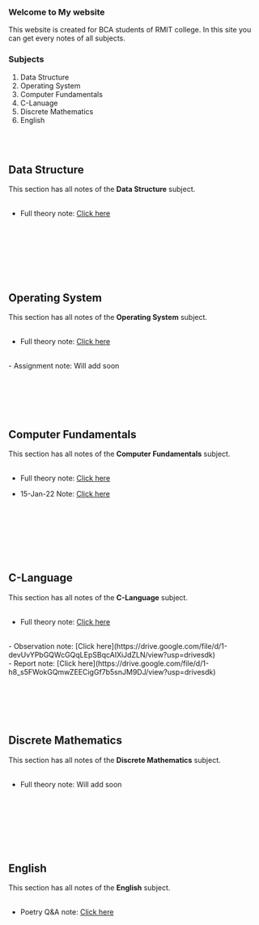 ### Welcome to My website

This website is created for BCA students of RMIT college. In this site you can get every notes of all subjects.

### Subjects
1. Data Structure
2. Operating System
3. Computer Fundamentals
4. C-Lanuage
5. Discrete Mathematics
6. English
<br/>
<br/>

## Data Structure

This section has all notes of the **Data Structure** subject.
<br/>
<br/>
- Full theory note: [Click here](https://drive.google.com/file/d/1-2KUctyQ9UbBW1YwH3dpO1aIxqu6FTEK/view?usp=drivesdk)
<br/>
<br/>
<br/>
<br/>
<br/>
<br/>

## Operating System

This section has all notes of the **Operating System** subject.
<br/>
<br/>
- Full theory note: [Click here](https://drive.google.com/file/d/10joePUDzDVyrlbAVk2r0JmgzN3AkmHqC/view?usp=drivesdk)
<br/>
- Assignment note: Will add soon
<br/>
<br/>
<br/>
<br/>
<br/>
<br/>

## Computer Fundamentals

This section has all notes of the **Computer Fundamentals** subject.
<br/>
<br/>
- Full theory note: [Click here](https://drive.google.com/file/d/1--5lk0jgYQkSod_avHZdWIhNWC201g1-/view?usp=drivesdk)

- 15-Jan-22 Note: [Click here](https://drive.google.com/file/d/1-6s3Wt5dkda85wdTDuj-MAMMCCYS_aRm/view?usp=drivesdk)
<br/>
<br/>
<br/>
<br/>
<br/>
<br/>

## C-Language

This section has all notes of the **C-Language** subject.
<br/>
<br/>
- Full theory note: [Click here](https://drive.google.com/file/d/1-Ai7n3HSqk2X1mxgryv4_TRtAqTI8z4p/view?usp=drivesdk)
<br/>
- Observation note: [Click here](https://drive.google.com/file/d/1-devUvYPbGQWcGQqLEpSBqcAIXiJdZLN/view?usp=drivesdk)
<br/>
- Report note: [Click here](https://drive.google.com/file/d/1-h8_s5FWokGQmwZEECigGf7b5snJM9DJ/view?usp=drivesdk)
<br/>
<br/>
<br/>
<br/>
<br/>
<br/>

## Discrete Mathematics

This section has all notes of the **Discrete Mathematics** subject.
<br/>
<br/>
- Full theory note: Will add soon
<br/>
<br/>
<br/>
<br/>
<br/>
<br/>

## English

This section has all notes of the **English** subject.
<br/>
<br/>
- Poetry Q&A note: [Click here](https://drive.google.com/file/d/10Ak8GrsrJeSX0WCLx65WunTn5FSTSznP/view?usp=drivesdk)
<br/>
<br/>

